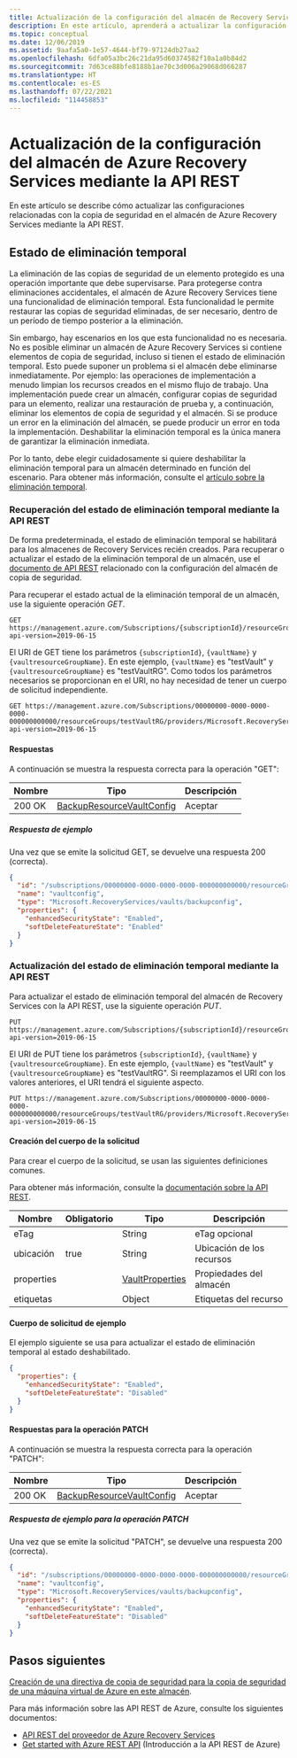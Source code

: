 ```yaml
---
title: Actualización de la configuración del almacén de Recovery Services con REST API
description: En este artículo, aprenderá a actualizar la configuración del almacén mediante la API REST.
ms.topic: conceptual
ms.date: 12/06/2019
ms.assetid: 9aafa5a0-1e57-4644-bf79-97124db27aa2
ms.openlocfilehash: 6dfa05a3bc26c21da95d60374582f10a1a0b84d2
ms.sourcegitcommit: 7d63ce88bfe8188b1ae70c3d006a29068d066287
ms.translationtype: HT
ms.contentlocale: es-ES
ms.lasthandoff: 07/22/2021
ms.locfileid: "114458853"
---
```

# <a name="update-azure-recovery-services-vault-configurations-using-rest-api"></a>Actualización de la configuración del almacén de Azure Recovery Services mediante la API REST

En este artículo se describe cómo actualizar las configuraciones relacionadas con la copia de seguridad en el almacén de Azure Recovery Services mediante la API REST.

## <a name="soft-delete-state"></a>Estado de eliminación temporal

La eliminación de las copias de seguridad de un elemento protegido es una operación importante que debe supervisarse. Para protegerse contra eliminaciones accidentales, el almacén de Azure Recovery Services tiene una funcionalidad de eliminación temporal. Esta funcionalidad le permite restaurar las copias de seguridad eliminadas, de ser necesario, dentro de un período de tiempo posterior a la eliminación.

Sin embargo, hay escenarios en los que esta funcionalidad no es necesaria. No es posible eliminar un almacén de Azure Recovery Services si contiene elementos de copia de seguridad, incluso si tienen el estado de eliminación temporal. Esto puede suponer un problema si el almacén debe eliminarse inmediatamente. Por ejemplo: las operaciones de implementación a menudo limpian los recursos creados en el mismo flujo de trabajo. Una implementación puede crear un almacén, configurar copias de seguridad para un elemento, realizar una restauración de prueba y, a continuación, eliminar los elementos de copia de seguridad y el almacén. Si se produce un error en la eliminación del almacén, se puede producir un error en toda la implementación. Deshabilitar la eliminación temporal es la única manera de garantizar la eliminación inmediata.

Por lo tanto, debe elegir cuidadosamente si quiere deshabilitar la eliminación temporal para un almacén determinado en función del escenario. Para obtener más información, consulte el [artículo sobre la eliminación temporal](backup-azure-security-feature-cloud.md).

### <a name="fetch-soft-delete-state-using-rest-api"></a>Recuperación del estado de eliminación temporal mediante la API REST

De forma predeterminada, el estado de eliminación temporal se habilitará para los almacenes de Recovery Services recién creados. Para recuperar o actualizar el estado de la eliminación temporal de un almacén, use el [documento de API REST](/rest/api/backup/backup-resource-vault-configs) relacionado con la configuración del almacén de copia de seguridad.

Para recuperar el estado actual de la eliminación temporal de un almacén, use la siguiente operación *GET*.

```http
GET https://management.azure.com/Subscriptions/{subscriptionId}/resourceGroups/{resourceGroupName}/providers/Microsoft.RecoveryServices/vaults/{vaultName}/backupconfig/vaultconfig?api-version=2019-06-15
```

El URI de GET tiene los parámetros `{subscriptionId}`, `{vaultName}` y `{vaultresourceGroupName}`. En este ejemplo, `{vaultName}` es "testVault" y `{vaultresourceGroupName}` es "testVaultRG". Como todos los parámetros necesarios se proporcionan en el URI, no hay necesidad de tener un cuerpo de solicitud independiente.

```http
GET https://management.azure.com/Subscriptions/00000000-0000-0000-0000-000000000000/resourceGroups/testVaultRG/providers/Microsoft.RecoveryServices/vaults/testVault/backupconfig/vaultconfig?api-version=2019-06-15
```

#### <a name="responses"></a>Respuestas

A continuación se muestra la respuesta correcta para la operación "GET":

|Nombre  |Tipo  |Descripción  |
|---------|---------|---------|
|200 OK     |   [BackupResourceVaultConfig](/rest/api/backup/backup-resource-vault-configs/get#backupresourcevaultconfigresource)      | Aceptar        |

##### <a name="example-response"></a>Respuesta de ejemplo

Una vez que se emite la solicitud GET, se devuelve una respuesta 200 (correcta).

```json
{
  "id": "/subscriptions/00000000-0000-0000-0000-000000000000/resourceGroups/testvaultRG/providers/Microsoft.RecoveryServices/vaults/testvault/backupconfig/vaultconfig",
  "name": "vaultconfig",
  "type": "Microsoft.RecoveryServices/vaults/backupconfig",
  "properties": {
    "enhancedSecurityState": "Enabled",
    "softDeleteFeatureState": "Enabled"
  }
}
```

### <a name="update-soft-delete-state-using-rest-api"></a>Actualización del estado de eliminación temporal mediante la API REST

Para actualizar el estado de eliminación temporal del almacén de Recovery Services con la API REST, use la siguiente operación *PUT*.

```http
PUT https://management.azure.com/Subscriptions/{subscriptionId}/resourceGroups/{resourceGroupName}/providers/Microsoft.RecoveryServices/vaults/{vaultName}/backupconfig/vaultconfig?api-version=2019-06-15
```

El URI de PUT tiene los parámetros `{subscriptionId}`, `{vaultName}` y `{vaultresourceGroupName}`. En este ejemplo, `{vaultName}` es "testVault" y `{vaultresourceGroupName}` es "testVaultRG". Si reemplazamos el URI con los valores anteriores, el URI tendrá el siguiente aspecto.

```http
PUT https://management.azure.com/Subscriptions/00000000-0000-0000-0000-000000000000/resourceGroups/testVaultRG/providers/Microsoft.RecoveryServices/vaults/testVault/backupconfig/vaultconfig?api-version=2019-06-15
```

#### <a name="create-the-request-body"></a>Creación del cuerpo de la solicitud

Para crear el cuerpo de la solicitud, se usan las siguientes definiciones comunes.

Para obtener más información, consulte la [documentación sobre la API REST](/rest/api/backup/backup-resource-vault-configs/update#request-body).

|Nombre  |Obligatorio  |Tipo  |Descripción  |
|---------|---------|---------|---------|
|eTag     |         |   String      |  eTag opcional       |
|ubicación     |  true       |String         |   Ubicación de los recursos      |
|properties     |         | [VaultProperties](/rest/api/recoveryservices/vaults/createorupdate#vaultproperties)        |  Propiedades del almacén       |
|etiquetas     |         | Object        |     Etiquetas del recurso    |

#### <a name="example-request-body"></a>Cuerpo de solicitud de ejemplo

El ejemplo siguiente se usa para actualizar el estado de eliminación temporal al estado deshabilitado.

```json
{
  "properties": {
    "enhancedSecurityState": "Enabled",
    "softDeleteFeatureState": "Disabled"
  }
}
```

#### <a name="responses-for-the-patch-operation"></a>Respuestas para la operación PATCH

A continuación se muestra la respuesta correcta para la operación "PATCH":

|Nombre  |Tipo  |Descripción  |
|---------|---------|---------|
|200 OK     |   [BackupResourceVaultConfig](/rest/api/backup/backup-resource-vault-configs/get#backupresourcevaultconfigresource)      | Aceptar        |

##### <a name="example-response-for-the-patch-operation"></a>Respuesta de ejemplo para la operación PATCH

Una vez que se emite la solicitud "PATCH", se devuelve una respuesta 200 (correcta).

```json
{
  "id": "/subscriptions/00000000-0000-0000-0000-000000000000/resourceGroups/testvaultRG/providers/Microsoft.RecoveryServices/vaults/testvault/backupconfig/vaultconfig",
  "name": "vaultconfig",
  "type": "Microsoft.RecoveryServices/vaults/backupconfig",
  "properties": {
    "enhancedSecurityState": "Enabled",
    "softDeleteFeatureState": "Disabled"
  }
}
```

## <a name="next-steps"></a>Pasos siguientes

[Creación de una directiva de copia de seguridad para la copia de seguridad de una máquina virtual de Azure en este almacén](backup-azure-arm-userestapi-createorupdatepolicy.md).

Para más información sobre las API REST de Azure, consulte los siguientes documentos:

- [API REST del proveedor de Azure Recovery Services](/rest/api/recoveryservices/)
- [Get started with Azure REST API](/rest/api/azure/) (Introducción a la API REST de Azure)
